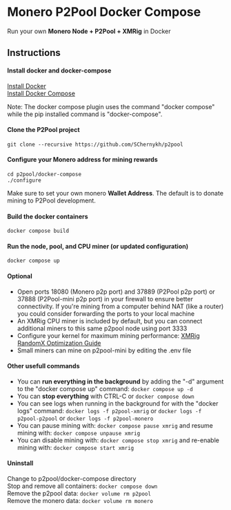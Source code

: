 # Monero P2Pool Docker Compose

Run your own <b>Monero Node + P2Pool + XMRig</b> in Docker  

## Instructions

#### Install docker and docker-compose
[Install Docker](https://docs.docker.com/engine/install/)  
[Install Docker Compose](https://docs.docker.com/compose/install/)

Note: The docker compose plugin uses the command "docker compose" while the pip installed command is "docker-compose".

#### Clone the P2Pool project
```
git clone --recursive https://github.com/SChernykh/p2pool
```

#### Configure your Monero address for mining rewards
```
cd p2pool/docker-compose
./configure
```
Make sure to set your own monero **Wallet Address**.  The default is to donate mining to P2Pool development.

#### Build the docker containers
```
docker compose build
```

#### Run the node, pool, and CPU miner (or updated configuration)
```
docker compose up
```

#### Optional
* Open ports 18080 (Monero p2p port) and 37889 (P2Pool p2p port) or 37888 (P2Pool-mini p2p port) in your firewall to ensure better connectivity. If you're mining from a computer behind NAT (like a router) you could consider forwarding the ports to your local machine
* An XMRig CPU miner is included by default, but you can connect additional miners to this same p2pool node using port 3333
* Configure your kernel for maximum mining performance: [XMRig RandomX Optimization Guide](https://xmrig.com/docs/miner/randomx-optimization-guide)
* Small miners can mine on p2pool-mini by editing the .env file


#### Other usefull commands
* You can **run everything in the background** by adding the "-d" argument to the "docker compose up" command: ```docker compose up -d```
* You can **stop everything** with CTRL-C or ```docker compose down```
* You can see logs when running in the background for with the "docker logs" command:  ```docker logs -f p2pool-xmrig``` or ```docker logs -f p2pool-p2pool``` or ```docker logs -f p2pool-monero```
* You can pause mining with: ```docker compose pause xmrig``` and resume mining with: ```docker compose unpause xmrig```
* You can disable mining with: ```docker compose stop xmrig``` and re-enable mining with: ```docker compose start xmrig```


#### Uninstall
Change to p2pool/docker-compose directory <br />
Stop and remove all containers: ```docker compose down``` <br />
Remove the p2pool data: ```docker volume rm p2pool``` <br />
Remove the monero data: ```docker volume rm monero```
